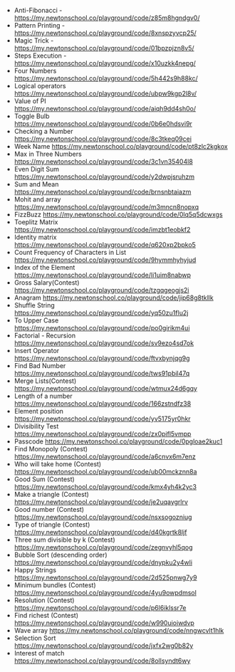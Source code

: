 - Anti-Fibonacci - https://my.newtonschool.co/playground/code/z85m8hgndgv0/
- Pattern Printing - https://my.newtonschool.co/playground/code/8xnspzyvcp25/
- Magic Trick - https://my.newtonschool.co/playground/code/01bpzpjzn8v5/
- Steps Execution - https://my.newtonschool.co/playground/code/x10uzkk4nepg/
- Four Numbers https://my.newtonschool.co/playground/code/5h442s9h88kc/
- Logical operators https://my.newtonschool.co/playground/code/ubpw9kgp2l8v/
- Value of PI https://my.newtonschool.co/playground/code/aiqh9dd4sh0o/
- Toggle Bulb https://my.newtonschool.co/playground/code/0b6e0hdsvi9r
- Checking a Number https://my.newtonschool.co/playground/code/8c3tkeq09cei
- Week Name https://my.newtonschool.co/playground/code/pt8zlc2kgkox
- Max in Three Numbers https://my.newtonschool.co/playground/code/3c1vn35404l8
- Even Digit Sum https://my.newtonschool.co/playground/code/y2dwpjsruhzm
- Sum and Mean https://my.newtonschool.co/playground/code/brnsnbtaiazm
- Mohit and array https://my.newtonschool.co/playground/code/m3mncn8nopxq
- FizzBuzz https://my.newtonschool.co/playground/code/0lq5q5dcwxgs
- Toeplitz Matrix https://my.newtonschool.co/playground/code/imzbt1eobkf2
- Identity matrix https://my.newtonschool.co/playground/code/q620xp2bpko5
- Count Frequency of Characters in List https://my.newtonschool.co/playground/code/9hymmhyhyjud
- Index of the Element https://my.newtonschool.co/playground/code/li1uim8nabwp
- Gross Salary(Contest) https://my.newtonschool.co/playground/code/tzgqgeogjs2i
- Anagram https://my.newtonschool.co/playground/code/jip68g8tkllk
- Shuffle String https://my.newtonschool.co/playground/code/yq50zu1flu2j
- To Upper Case https://my.newtonschool.co/playground/code/po0girikm4ui
- Factorial - Recursion https://my.newtonschool.co/playground/code/sv9ezo4sd7ok
- Insert Operator https://my.newtonschool.co/playground/code/ftvxbynjqg9g
- Find Bad Number https://my.newtonschool.co/playground/code/tws91pbil47q
- Merge Lists(Contest) https://my.newtonschool.co/playground/code/wtmux24d6gqy 
- Length of a number https://my.newtonschool.co/playground/code/166zstndfz38
- Element position https://my.newtonschool.co/playground/code/yv5175yr0hkr
- Divisibility Test https://my.newtonschool.co/playground/code/zx0pifl5vmpp
- Passcode https://my.newtonschool.co/playground/code/0pgloae2kuc1
- Find Monopoly (Contest) https://my.newtonschool.co/playground/code/a6cnvx6m7enz
- Who will take home (Contest) https://my.newtonschool.co/playground/code/ub00mckznn8a
- Good Sum (Contest) https://my.newtonschool.co/playground/code/kmx4yh4k2yc3
- Make a triangle (Contest) https://my.newtonschool.co/playground/code/je2uqaygrlrv
- Good number (Contest) https://my.newtonschool.co/playground/code/nsxsogozniug
- Type of triangle (Contest) https://my.newtonschool.co/playground/code/d40kgrtk8ljf
- Three sum divisible by k (Contest) https://my.newtonschool.co/playground/code/zegnvyhl5qog
- Bubble Sort (descending order) https://my.newtonschool.co/playground/code/dnypku2y4wli
- Happy Strings https://my.newtonschool.co/playground/code/2d525pnwg7y9
- Minimum bundles (Contest) https://my.newtonschool.co/playground/code/4yu9owpdmsol
- Resolution (Contest) https://my.newtonschool.co/playground/code/p6l6iklssr7e
- Find richest (Contest) https://my.newtonschool.co/playground/code/w990uioiwdvp
- Wave array https://my.newtonschool.co/playground/code/nngwcvlt1hlk
- Selection Sort https://my.newtonschool.co/playground/code/jxfx2wg0b82y
- Interest of match https://my.newtonschool.co/playground/code/8ollsyndt6wy